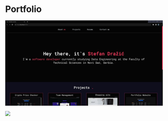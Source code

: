 # Portfolio
![](https://github.com/stefandrazicstefan/portfolio/blob/main/src/assets/portfolio.jpg) 

![](https://skillicons.dev/icons?i=react,mui&theme=dark)
